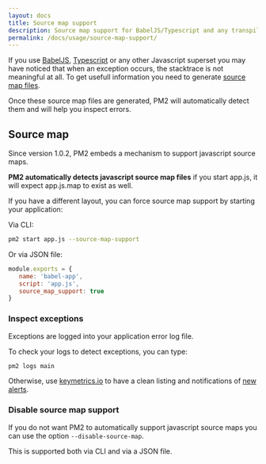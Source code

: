 ```yaml
---
layout: docs
title: Source map support
description: Source map support for BabelJS/Typescript and any transpiler
permalink: /docs/usage/source-map-support/
---
```


If you use [BabelJS](https://babeljs.io/), [Typescript](http://www.typescriptlang.org/) or any other Javascript superset you may have noticed that when an exception occurs, the stacktrace is not meaningful at all. To get usefull information you need to generate [source map files](http://www.html5rocks.com/en/tutorials/developertools/sourcemaps/).

Once these source map files are generated, PM2 will automatically detect them and will help you inspect errors.

## Source map

Since version 1.0.2, PM2 embeds a mechanism to support javascript source maps.

**PM2 automatically detects javascript source map files** if you start app.js, it will expect app.js.map to exist as well.

If you have a different layout, you can force source map support by starting your application:

Via CLI:

```bash
pm2 start app.js --source-map-support
```

Or via JSON file:

```javascript
module.exports = {
   name: 'babel-app',
   script: 'app.js',
   source_map_support: true
}
```

### Inspect exceptions

Exceptions are logged into your application error log file.

To check your logs to detect exceptions, you can type:

```bash
pm2 logs main
```

Otherwise, use [keymetrics.io](https://keymetrics.io/) to have a clean listing and notifications of [new alerts](http://docs.keymetrics.io/docs/pages/issues/).

### Disable source map support

If you do not want PM2 to automatically support javascript source maps you can use the option `--disable-source-map`.

This is supported both via CLI and via a JSON file.

